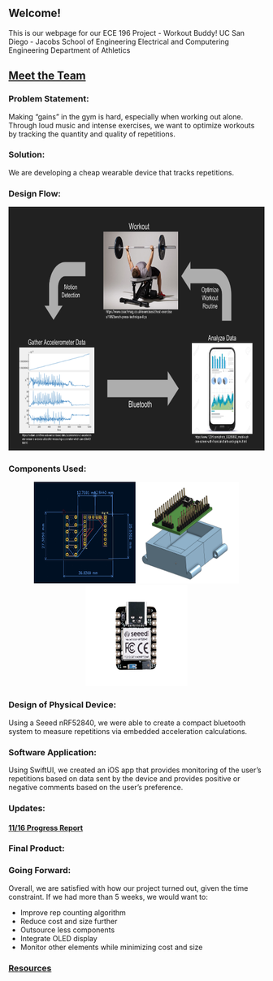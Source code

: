 ## Welcome!

This is our webpage for our ECE 196 Project - Workout Buddy!
UC San Diego - Jacobs School of Engineering
Electrical and Computering Engineering
Department of Athletics

## [Meet the Team](website/AboutTeam.md)

### Problem Statement: 
Making “gains” in the gym is hard, especially when working out alone. Through loud music and intense exercises, we want to optimize workouts by tracking the quantity and quality of repetitions.

### Solution:
We are developing a cheap wearable device that tracks repetitions.

### Design Flow:

<p align="center">
<img src="website/site_resources/FlowChart.png" width="600" height="480"/>
</p>

### Components Used:

<p align="center">
<img src="website/site_resources/PCB_Design.png" width="200" height="200"/>
<img src= "website/site_resources/CAD.png" width="200" height="200"/>
<img src= "website/site_resources/SEEED.jpg" width="200" height="200"/>
</p>

### Design of Physical Device: 
Using a Seeed nRF52840, we were able to create a compact bluetooth system to measure repetitions via embedded acceleration calculations.

### Software Application: 
Using SwiftUI, we created an iOS app that provides monitoring of the user’s repetitions based on data sent by the device and provides positive or negative comments based on the user’s preference. 

### Updates:
#### [11/16 Progress Report](website/11_16_Progress_Report.md)

### Final Product:

### Going Forward:
Overall, we are satisfied with how our project turned out, given the time constraint. If we had more than 5 weeks, we would want to:
  * Improve rep counting algorithm
  * Reduce cost and size further
  * Outsource less components
  * Integrate OLED display
  * Monitor other elements while minimizing cost and size

### [Resources](website/resources.md)

